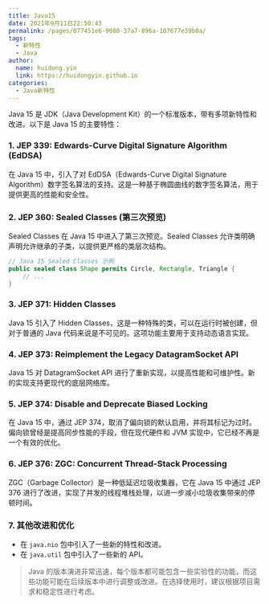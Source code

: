 ```yaml
---
title: Java15
date: 2021年9月11日22:50:43
permalink: /pages/077451e6-9080-37a7-896a-107677e39b0a/
tags:
  - 新特性
  - Java
author:
  name: huidong.yin
  link: https://huidongyin.github.io
categories:
  - Java新特性
---
```


Java 15 是 JDK（Java Development Kit）的一个标准版本，带有多项新特性和改进。以下是 Java 15 的主要特性：

### 1. **JEP 339: Edwards-Curve Digital Signature Algorithm (EdDSA)**

在 Java 15 中，引入了对 EdDSA（Edwards-Curve Digital Signature Algorithm）数字签名算法的支持。这是一种基于椭圆曲线的数字签名算法，用于提供更高的性能和安全性。

### 2. **JEP 360: Sealed Classes (第三次预览)**

Sealed Classes 在 Java 15 中进入了第三次预览。Sealed Classes 允许类明确声明允许继承的子类，以提供更严格的类层次结构。

```java
// Java 15 Sealed Classes 示例
public sealed class Shape permits Circle, Rectangle, Triangle {
    // ...
}
```

### 3. **JEP 371: Hidden Classes**

Java 15 引入了 Hidden Classes，这是一种特殊的类，可以在运行时被创建，但对于普通的 Java 代码来说是不可见的。这项功能主要用于支持动态语言实现。

### 4. **JEP 373: Reimplement the Legacy DatagramSocket API**

Java 15 对 DatagramSocket API 进行了重新实现，以提高性能和可维护性。新的实现支持更现代的底层网络库。

### 5. **JEP 374: Disable and Deprecate Biased Locking**

在 Java 15 中，通过 JEP 374，取消了偏向锁的默认启用，并将其标记为过时。偏向锁曾经是提高同步性能的手段，但在现代硬件和 JVM 实现中，它已经不再是一个有效的优化。

### 6. **JEP 376: ZGC: Concurrent Thread-Stack Processing**

ZGC（Garbage Collector）是一种低延迟垃圾收集器，它在 Java 15 中通过 JEP 376 进行了改进，实现了并发的线程堆栈处理，以进一步减小垃圾收集带来的停顿时间。

### 7. **其他改进和优化**

- 在 `java.nio` 包中引入了一些新的特性和改进。
- 在 `java.util` 包中引入了一些新的 API。

> Java 的版本演进非常迅速，每个版本都可能包含一些实验性的功能，而这些功能可能在后续版本中进行调整或改进。在选择使用时，建议根据项目需求和稳定性进行考虑。